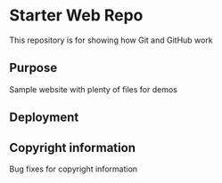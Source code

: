 # Starter Web Repo

This repository is for showing how Git and GitHub work

## Purpose

Sample website with plenty of files for demos

## Deployment

## Copyright information
Bug fixes for copyright information
